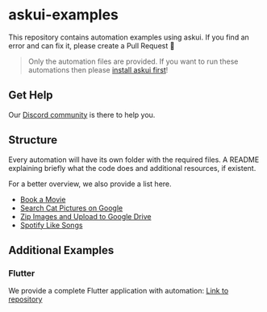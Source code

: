 # askui-examples

This repository contains automation examples using askui.
If you find an error and can fix it, please create a Pull Request 🥰

> Only the automation files are provided. If you want to run these automations then please [install askui first](https://docs.askui.com/docs/general/Getting%20Started/getting-started)!

## Get Help
Our [Discord community](https://discord.gg/KFYJ5xuyBA) is there to help you.

## Structure
Every automation will have its own folder with the required files. A README explaining briefly what the code does and additional resources, if existent.

For a better overview, we also provide a list here.

* [Book a Movie](book-a-movie)
* [Search Cat Pictures on Google](search-cat-pictures)
* [Zip Images and Upload to Google Drive](zip-images-upload-google-drive)
* [Spotify Like Songs](spotify-like-songs)

<!--- * [Coming soon! Search on AirBnB](search-airbnb) --->
<!--- * [Coming soon! 2 Factor Authentication with Android device on GitHub](2-factor-authentication-android-github) --->

## Additional Examples

### Flutter
We provide a complete Flutter application with automation: [Link to repository](https://github.com/askui/flutter-example-automation)
